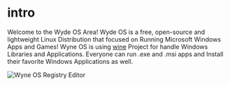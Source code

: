 # intro
Welcome to the Wyde OS Area! Wyde OS is a free, open-source and lightweight Linux Distribution that focused on Running Microsoft Windows Apps and Games! Wyne OS is using [wine](https://winehq.org) Project for handle Windows Libraries and Applications. Everyone can run .exe and .msi apps and Install their favorite Windows Applications as well. 
 
![Wyne OS Registry Editor](https://imgur.com/qPl8BhA)
